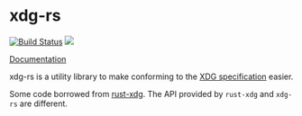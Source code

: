 xdg-rs
====

[![Build Status](https://travis-ci.org/skullzzz/xdg-rs.svg)](https://travis-ci.org/skullzzz/xdg-rs) [![](http://meritbadge.herokuapp.com/xdg-rs)](https://crates.io/crates/xdg-rs)

[Documentation](http://skullzzz.github.io/xdg-rs/xdg/index.html)

xdg-rs is a utility library to make conforming to the [XDG specification](http://standards.freedesktop.org/basedir-spec/basedir-spec-latest.html) easier.

Some code borrowed from [rust-xdg](https://github.com/o11c/rust-xdg). The API provided by ```rust-xdg``` and ```xdg-rs``` are different.

